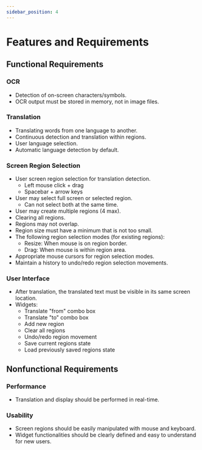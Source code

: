 ```yaml
---
sidebar_position: 4
---
```


# Features and Requirements

## Functional Requirements

### OCR

- Detection of on-screen characters/symbols.
- OCR output must be stored in memory, not in image files.

### Translation

- Translating words from one language to another.
- Continuous detection and translation within regions.
- User language selection.
- Automatic language detection by default.

### Screen Region Selection

- User screen region selection for translation detection.
    - Left mouse click + drag
    - Spacebar + arrow keys
- User may select full screen or selected region.
    - Can not select both at the same time.
- User may create multiple regions (4 max).
- Clearing all regions.
- Regions may not overlap.
- Region size must have a minimum that is not too small.
- The following region selection modes (for existing regions):
    - Resize: When mouse is on region border.
    - Drag: When mouse is within region area.
- Appropriate mouse cursors for region selection modes.
- Maintain a history to undo/redo region selection movements.

### User Interface

- After translation, the translated text must be visible in its same screen
location.
- Widgets:
    - Translate "from" combo box
    - Translate "to" combo box
    - Add new region
    - Clear all regions
    - Undo/redo region movement
    - Save current regions state
    - Load previously saved regions state

## Nonfunctional Requirements

### Performance

- Translation and display should be performed in real-time.

### Usability

- Screen regions should be easily manipulated with mouse and keyboard.
- Widget functionalities should be clearly defined and easy to understand for
new users.
